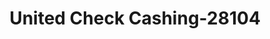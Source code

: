 ---
f_zip-code: 33326
f_state-code: FL
title: United Check Cashing-28104
f_phone: 954-888-6160
f_city-only: Weston
f_address: 17110 Royal Palm Blvd Weston
f_location-unique-id: '28104'
slug: united-check-cashing-28104
updated-on: '2024-05-30T13:46:58.046Z'
created-on: '2024-05-30T13:36:59.803Z'
published-on: '2024-05-30T13:54:32.469Z'
f_city-state: cms/city/weston-fl.md
f_company: cms/company/united-check-cashing.md
f_state: cms/state/florida.md
layout: '[payday-loan].html'
tags: payday-loan
---